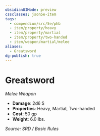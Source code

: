 ```yaml
---
obsidianUIMode: preview
cssclasses: json5e-item
tags:
  - compendium/src/5e/phb
  - item/property/heavy
  - item/property/martial
  - item/property/two-handed
  - item/weapon/martial/melee
aliases:
  - Greatsword
dg-publish: true
---
```

# Greatsword
*Melee Weapon*  

- **Damage**: 2d6 S
- **Properties**: Heavy, Martial, Two-handed
- **Cost**: 50 gp
- **Weight**: 6.0 lbs.

*Source: SRD / Basic Rules*